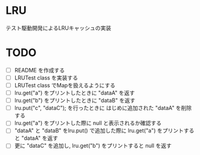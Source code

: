 # LRU

テスト駆動開発によるLRUキャッシュの実装

# TODO

- [ ] README を作成する
- [ ] LRUTest class を実装する
- [ ] LRUTest class でMapを扱えるようにする
- [ ] lru.get("a") をプリントしたときに "dataA" を返す
- [ ] lru.get("b") をプリントしたときに "dataB" を返す
- [ ] lru.put("c", "dataC"); を行ったときに はじめに追加された "dataA" を削除する
- [ ] lru.get("a") をプリントした際に null と表示されるか確認する
- [ ] "dataA" と "dataB" をlru.put() で追加した際に lru.get("a") をプリントすると "dataA" を返す
- [ ] 更に "dataC" を追加し, lru.get("b") をプリントすると null を返す
